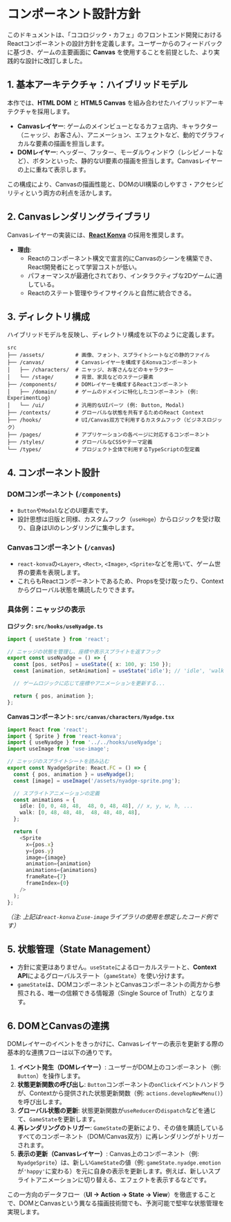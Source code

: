 # コンポーネント設計方針

このドキュメントは、「ココロジック・カフェ」のフロントエンド開発におけるReactコンポーネントの設計方針を定義します。ユーザーからのフィードバックに基づき、ゲームの主要画面に **Canvas** を使用することを前提とした、より実践的な設計に改訂しました。

## 1. 基本アーキテクチャ：ハイブリッドモデル

本作では、**HTML DOM** と **HTML5 Canvas** を組み合わせたハイブリッドアーキテクチャを採用します。

- **Canvasレイヤー**: ゲームのメインビューとなるカフェ店内、キャラクター（ニャッジ、お客さん）、アニメーション、エフェクトなど、動的でグラフィカルな要素の描画を担当します。
- **DOMレイヤー**: ヘッダー、フッター、モーダルウィンドウ（レシピノートなど）、ボタンといった、静的なUI要素の描画を担当します。Canvasレイヤーの上に重ねて表示します。

この構成により、Canvasの描画性能と、DOMのUI構築のしやすさ・アクセシビリティという両方の利点を活かします。

## 2. Canvasレンダリングライブラリ

Canvasレイヤーの実装には、**[React Konva](https://konvajs.org/docs/react/index.html)** の採用を推奨します。

- **理由**:
  - Reactのコンポーネント構文で宣言的にCanvasのシーンを構築でき、React開発者にとって学習コストが低い。
  - パフォーマンスが最適化されており、インタラクティブな2Dゲームに適している。
  - Reactのステート管理やライフサイクルと自然に統合できる。

## 3. ディレクトリ構成

ハイブリッドモデルを反映し、ディレクトリ構成を以下のように定義します。

```
src
├── /assets/          # 画像、フォント、スプライトシートなどの静的ファイル
├── /canvas/          # Canvasレイヤーを構成するKonvaコンポーネント
│   ├── /characters/  # ニャッジ、お客さんなどのキャラクター
│   └── /stage/       # 背景、家具などのステージ要素
├── /components/      # DOMレイヤーを構成するReactコンポーネント
│   ├── /domain/      # ゲームのドメインに特化したコンポーネント (例: ExperimentLog)
│   └── /ui/          # 汎用的なUIパーツ (例: Button, Modal)
├── /contexts/        # グローバルな状態を共有するためのReact Context
├── /hooks/           # UI/Canvas双方で利用するカスタムフック（ビジネスロジック）
├── /pages/           # アプリケーションの各ページに対応するコンポーネント
├── /styles/          # グローバルなCSSやテーマ定義
└── /types/           # プロジェクト全体で利用するTypeScriptの型定義
```

## 4. コンポーネント設計

### DOMコンポーネント (`/components`)
- `Button`や`Modal`などのUI要素です。
- 設計思想は旧版と同様、カスタムフック（`useHoge`）からロジックを受け取り、自身はUIのレンダリングに集中します。

### Canvasコンポーネント (`/canvas`)
- `react-konva`の`<Layer>`, `<Rect>`, `<Image>`, `<Sprite>`などを用いて、ゲーム世界の要素を表現します。
- これらもReactコンポーネントであるため、Propsを受け取ったり、Contextからグローバル状態を購読したりできます。

### 具体例：ニャッジの表示

**ロジック: `src/hooks/useNyadge.ts`**
```typescript
import { useState } from 'react';

// ニャッジの状態を管理し、座標や表示スプライトを返すフック
export const useNyadge = () => {
  const [pos, setPos] = useState({ x: 100, y: 150 });
  const [animation, setAnimation] = useState('idle'); // 'idle', 'walk', 'jump'

  // ゲームロジックに応じて座標やアニメーションを更新する...

  return { pos, animation };
};
```

**Canvasコンポーネント: `src/canvas/characters/Nyadge.tsx`**
```typescript
import React from 'react';
import { Sprite } from 'react-konva';
import { useNyadge } from '../../hooks/useNyadge';
import useImage from 'use-image';

// ニャッジのスプライトシートを読み込む
export const NyadgeSprite: React.FC = () => {
  const { pos, animation } = useNyadge();
  const [image] = useImage('/assets/nyadge-sprite.png');

  // スプライトアニメーションの定義
  const animations = {
    idle: [0, 0, 48, 48,  48, 0, 48, 48], // x, y, w, h, ...
    walk: [0, 48, 48, 48,  48, 48, 48, 48],
  };

  return (
    <Sprite
      x={pos.x}
      y={pos.y}
      image={image}
      animation={animation}
      animations={animations}
      frameRate={7}
      frameIndex={0}
    />
  );
};
```
*（注: 上記は`react-konva`と`use-image`ライブラリの使用を想定したコード例です）*

## 5. 状態管理（State Management）
- 方針に変更はありません。`useState`によるローカルステートと、**Context API**によるグローバルステート（`gameState`）を使い分けます。
- `gameState`は、DOMコンポーネントとCanvasコンポーネントの両方から参照される、唯一の信頼できる情報源（Single Source of Truth）となります。

## 6. DOMとCanvasの連携

DOMレイヤーのイベントをきっかけに、Canvasレイヤーの表示を更新する際の基本的な連携フローは以下の通りです。

1.  **イベント発生（DOMレイヤー）**: ユーザーがDOM上のコンポーネント（例: `Button`）を操作します。
2.  **状態更新関数の呼び出し**: `Button`コンポーネントの`onClick`イベントハンドラが、Contextから提供された状態更新関数（例: `actions.developNewMenu()`）を呼び出します。
3.  **グローバル状態の更新**: 状態更新関数が`useReducer`の`dispatch`などを通じて、`GameState`を更新します。
4.  **再レンダリングのトリガー**: `GameState`の更新により、その値を購読しているすべてのコンポーネント（DOM/Canvas双方）に再レンダリングがトリガーされます。
5.  **表示の更新（Canvasレイヤー）**: Canvas上のコンポーネント（例: `NyadgeSprite`）は、新しい`GameState`の値（例: `gameState.nyadge.emotion`が`'happy'`に変わる）を元に自身の表示を更新します。例えば、新しいスプライトアニメーションに切り替える、エフェクトを表示するなどです。

この一方向のデータフロー（**UI → Action → State → View**）を徹底することで、DOMとCanvasという異なる描画技術間でも、予測可能で堅牢な状態管理を実現します。
